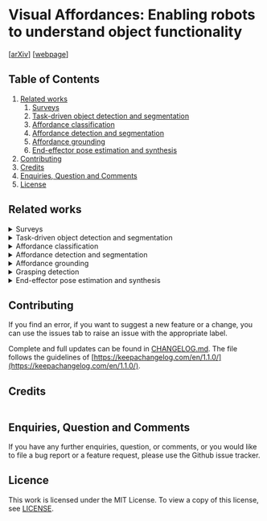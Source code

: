 # Visual Affordances: Enabling robots to understand object functionality

[[arXiv](...)]
[[webpage](...)]

## Table of Contents
1. [Related works](#related-works)
    1. [Surveys](#surveys)
    2. [Task-driven object detection and segmentation](#task-driven-detection)
    3. [Affordance classification](#affordance-classification)
    4. [Affordance detection and segmentation](#affordance-detection)
    5. [Affordance grounding](#affordance-grounding)
    6. [End-effector pose estimation and synthesis](#end-effector-pose)
2. [Contributing](#contributing)
3. [Credits](#credits)
4. [Enquiries, Question and Comments](#enquiries-question-and-comments)
5. [License](#license)

## Related works <a name="related-works"></a>

<details>
<summary>  Surveys <a name="surveys"></a></summary>

- [Visual affordance and function understanding](https://dl.acm.org/doi/10.1145/3446370)
- [A survey of visual affordance recognition based on deep learning](https://ieeexplore.ieee.org/document/10171410)

</details>

<details>
<summary> Task-driven object detection and segmentation <a name="task-driven-detection"></a></summary>

- [What object should i use? - Task driven object detection](https://arxiv.org/abs/1904.03000)
- [TaskCLIP: Extend Large Vision-Language Model for Task Oriented Object Detection](https://arxiv.org/abs/2403.08108)
- [VLTP: Vision-Language Guided Token Pruning for Task-Oriented Segmentation](https://arxiv.org/abs/2409.08464)
- [TOIST: Task oriented instance segmentation transformer with noun-pronoun distillation](https://arxiv.org/abs/2210.10775)
- [CoTDet: Affordance Knowledge Prompting for Task Driven Object Detection](https://arxiv.org/abs/2309.01093)

</details>

<details>
<summary> Affordance classification <a name="affordance-classification"></a></summary>

- [Visual object-action recognition: Inferring object affordances from human demonstration](https://www.sciencedirect.com/science/article/pii/S107731421000175X) 
- [Learning visual object categories for robot affordance prediction](https://journals.sagepub.com/doi/abs/10.1177/0278364909356602)
- [High-level object affordance recognition](https://ieeexplore.ieee.org/document/8812515)
- [Functional object descriptors for human activity modeling](https://ieeexplore.ieee.org/document/6630736)

</details>

<details>
<summary> Affordance detection and segmentation <a name="affordance-detection"></a></summary>

- [AffordanceNet: An end-to-end deep learning approach for object affordance detection](https://arxiv.org/pdf/1709.07326)
- [Bayesian deep learning for affordance segmentation in images](https://arxiv.org/abs/2303.00871)
- [Learning affordance segmentation: An investigative study](https://ieeexplore.ieee.org/document/9363390)
- [Are standard object segmentation models sufficient for learning affordance segmentation?](https://arxiv.org/pdf/2107.02095)
- [Object affordance detection with boundary-preserving network for robotic manipulation task](https://link.springer.com/article/10.1007/s00521-022-07446-4)
- [A new semantic edge aware network for object affordance detection](https://link.springer.com/article/10.1007/s10846-021-01525-9)
- [Object-based affordances detection with convolutional neural networks and dense conditional random fields](https://ieeexplore.ieee.org/document/8206484/)
- [Weakly supervised affordance detection](https://openaccess.thecvf.com/content_cvpr_2017/html/Sawatzky_Weakly_Supervised_Affordance_CVPR_2017_paper.html)
- [Adosmnet: a novel visual affordance detection network with object shape mask guided feature encoders](https://www.researchgate.net/publication/374003529_ADOSMNet_a_novel_visual_affordance_detection_network_with_object_shape_mask_guided_feature_encoders)
- [Detecting object affordances with convolutional neural networks](https://ieeexplore.ieee.org/document/7759429)
- [FPHA-Afford: A domain-specific benchmark dataset for occluded object affordance estimation in human-object-robot interaction](https://www.researchgate.net/publication/341616812_FPHA-Afford_A_Domain-Specific_Benchmark_Dataset_for_Occluded_Object_Affordance_Estimation_in_Human-Object-Robot_Interaction)
- [Affordance segmentation of hand-occluded containers from exocentric images](https://arxiv.org/pdf/2308.11233)
- [Visual affordance detection using an efficient attention convolutional neural network](https://www.sciencedirect.com/science/article/pii/S0925231221000278?casa_token=aVmHyZiJ7yIAAAAA:9DJyfZW_scvf76oX-b-0I5PGU_QmZ9dWfGsFsymZT99H7xlWl313ZbogB1uHwj7XybCp6f1N)
- [Multi-scale fusion and global semantic encoding for affordance detection](https://ieeexplore.ieee.org/document/9892363)
- [Object affordance detection with relationship-aware network](https://link.springer.com/article/10.1007/s00521-019-04336-0)
- [Strap: Structured object affordance segmentation with point supervision](https://arxiv.org/pdf/2304.08492)
- [Segmenting object affordances: Reproducibility and sensitivity to scale](https://arxiv.org/abs/2409.01814)

</details>

<details>
<summary> Affordance grounding <a name="affordance-grounding"></a></summary>

- [Understanding 3d object interaction from a single image](https://arxiv.org/abs/2305.09664)
- [Locate: Localize and transfer object parts for weakly supervised affordance grounding](https://arxiv.org/abs/2303.09665)
- [One-shot transfer of affordance regions? affcorrs!](https://arxiv.org/abs/2311.17776)
- [Demo2vec: Reasoning object affordances from online video](https://openaccess.thecvf.com/content_cvpr_2018/html/Fang_Demo2Vec_Reasoning_Object_CVPR_2018_paper.html)
- [Grounded human-object interaction hotspots from video](https://arxiv.org/abs/1812.04558)
- [Oval-prompt: Open-vocabulary affordance localization for robot manipulation through LLM affordance-grounding](https://arxiv.org/abs/2404.11000)
- [What does clip know about peeling a banana?](https://arxiv.org/abs/2404.12015)
- [One-shot open affordance learning with foundation model](https://arxiv.org/abs/2209.07147)
- [Learning affordance grounding from exocentric image](https://arxiv.org/abs/2203.09905)
- [Affordancellm: Grounding affordance from vision language model](https://arxiv.org/abs/2401.06341)

</details>

<details>

<summary> Grasping detection <a name="grasping detection"></a></summary>

</details>

<details>

<summary> End-effector pose estimation and synthesis <a name="end-effector-pose"></a></summary>

- [Ganhand: Predicting human grasp affordances in multi-object scenes](https://openaccess.thecvf.com/content_CVPR_2020/html/Corona_GanHand_Predicting_Human_Grasp_Affordances_in_Multi-Object_Scenes_CVPR_2020_paper.html)
- [Affordance diffusion: Synthesizing hand-object interaction](https://arxiv.org/abs/2303.12538)

</details>

## Contributing <a name="contributing"></a>

If you find an error, if you want to suggest a new feature or a change, you can use the issues tab to raise an issue with the appropriate label. 

Complete and full updates can be found in [CHANGELOG.md](CHANGELOG.md). The file follows the guidelines of [https://keepachangelog.com/en/1.1.0/](https://keepachangelog.com/en/1.1.0/).


## Credits <a name="credits"></a>


```
```


## Enquiries, Question and Comments <a name="enquiries-question-and-comments"></a>

If you have any further enquiries, question, or comments, or you would like to file a bug report or a feature request, please use the Github issue tracker. 


## Licence <a name="license"></a>
This work is licensed under the MIT License.  To view a copy of this license, see [LICENSE](LICENSE).

